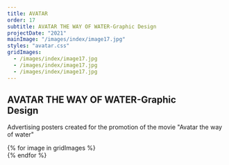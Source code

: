 ```yaml
---
title: AVATAR
order: 17
subtitle: AVATAR THE WAY OF WATER-Graphic Design
projectDate: "2021"
mainImage: "/images/index/image17.jpg"
styles: "avatar.css"
gridImages:
  - /images/index/image17.jpg
  - /images/index/image17.jpg
  - /images/index/image17.jpg
---
```

<section class="section">
    <div class="details-container">
        <h1 class="title">AVATAR THE WAY OF WATER-Graphic<br>Design</h1>
        <p class="description">Advertising posters created for the promotion of the movie "Avatar the way of water"</p>
    </div>
    <div class="grid container">
        {% for image in gridImages %}
            <div class="image-container">
                <img class="img" src="{{ image }}" alt="">
            </div>
        {% endfor %}
    </div>
</section>